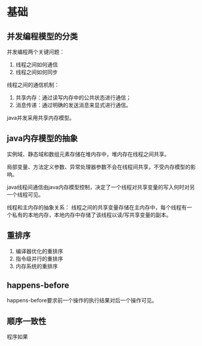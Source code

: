 # 基础

## 并发编程模型的分类

并发编程两个关键问题：
1. 线程之间如何通信
2. 线程之间如何同步

线程之间的通信机制：
1. 共享内存：通过读写内存中的公共状态进行通信；
2. 消息传递：通过明确的发送消息来显式进行通信。

java并发采用共享内存模型。

## java内存模型的抽象

实例域、静态域和数组元素存储在堆内存中，堆内存在线程之间共享。

局部变量、方法定义参数、异常处理器参数不会在线程间共享，不受内存模型的影响。

java线程间通信由java内存模型控制，决定了一个线程对共享变量的写入何时对另一个线程可见。

线程和主内存的抽象关系：
线程之间的共享变量存储在主内存中，每个线程有一个私有的本地内存，本地内存中存储了该线程以读/写共享变量的副本。

## 重排序

1. 编译器优化的重排序
2. 指令级并行的重排序
3. 内存系统的重排序

## happens-before

happens-before要求前一个操作的执行结果对后一个操作可见。

## 顺序一致性

程序如果